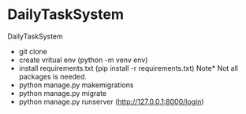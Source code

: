 # DailyTaskSystem
DailyTaskSystem

- git clone
- create vritual env (python -m venv env)
- install requirements.txt (pip install -r requirements.txt) Note* Not all packages is needed.
- python manage.py makemigrations
- python manage.py migrate
- python manage.py runserver (http://127.0.0.1:8000/login)
